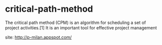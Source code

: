 critical-path-method
====================
The critical path method (CPM) is an algorithm for scheduling a set of project activities.[1] It is an important tool for effective project management

site: http://p-milan.appspot.com/